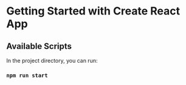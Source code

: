 # Getting Started with Create React App


## Available Scripts

In the project directory, you can run:

### `npm run start`

